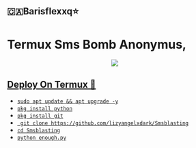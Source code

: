 <h2 align="centre">🇨🇦Barisflexxq⭐️</h2>

# Termux Sms Bomb Anonymus,

<p align="center"><a href="</h2>

<p align="center">
  <img src="https://i.imgyukle.com/img/2023/05/10/rEQ8Dy.gif">
  
  ## Deploy On Termux 💜

- `sudo apt update && apt upgrade -y`
- `pkg install python`
- `pkg install git`
- ` git clone https://github.com/lizyangelxdark/Smsblasting`
- `cd Smsblasting`
- `python enough.py`
